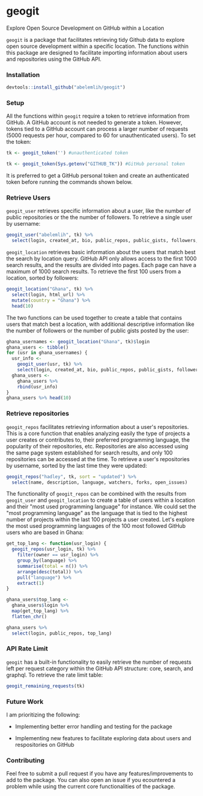 # geogit
Explore Open Source Development on GitHub within a Location

`geogit` is a package that facilitates retrieving tidy Github data to explore open source development within a specific location. The functions within this package are designed to facilitate importing information about users and repositories using the GitHub API.

### Installation

```r
devtools::install_github("abelemlih/geogit")
```

### Setup

All the functions within `geogit` require a token to retrieve information from GitHub. A GitHub account is not needed to generate a token. However, tokens tied to a GitHub account can process a larger number of requests (5000 requests per hour, compared to 60 for unauthenticated users). To set the token:

```r
tk <- geogit_token('') #unauthenticated token
```

```r
tk <- geogit_token(Sys.getenv("GITHUB_TK")) #GitHub personal token
```

It is preferred to get a GitHub personal token and create an authenticated token before running the commands shown below.

### Retrieve Users

`geogit_user` retrieves specific information about a user, like the number of public repositories or the the number of followers. To retrieve a single user by username:

```r
geogit_user("abelemlih", tk) %>% 
  select(login, created_at, bio, public_repos, public_gists, followers, following)
```

`geogit_location` retrieves basic information about the users that match best the search by location query. GitHub API only allows access to the first 1000 search results, and the results are divided into pages. Each page can have a maximum of 1000 search results. To retrieve the first 100 users from a location, sorted by followers:

```r
geogit_location("Ghana", tk) %>% 
  select(login, html_url) %>%
  mutate(country = "Ghana") %>%
  head(10)
```

The two functions can be used together to create a table that contains users that match best a location, with additional descriptive information like the number of followers or the number of public gists posted by the user:

```r
ghana_usernames <- geogit_location("Ghana", tk)$login
ghana_users <- tibble()
for (usr in ghana_usernames) {
  usr_info <- 
    geogit_user(usr, tk) %>% 
    select(login, created_at, bio, public_repos, public_gists, followers, following)
  ghana_users <- 
    ghana_users %>% 
    rbind(usr_info)
}
ghana_users %>% head(10)
```

### Retrieve repositories

`geogit_repos` facilitates retrieving information about a user's repositories. This is a core function that enables analyzing easily the type of projects a user creates or contributes to, their preferred programming language, the popularity of their repositories, etc. Repositories are also accessed using the same page system established for search results, and only 100 repositories can be accessed at the time. To retrieve a user's repositories by username, sorted by the last time they were updated:

```r
geogit_repos("hadley", tk, sort = "updated") %>%
  select(name, description, language, watchers, forks, open_issues)
```

The functionality of `geogit_repos` can be combined with the results from `geogit_user` and `geogit_location` to create a table of users within a location and their "most used programming language" for instance. We could set the "most programming language" as the language that is tied to the highest number of projects within the last 100 projects a user created. Let's explore the most used programming languages of the 100 most followed GitHub users who are based in Ghana:

```r
get_top_lang <- function(usr_login) {
  geogit_repos(usr_login, tk) %>%
    filter(owner == usr_login) %>%
    group_by(language) %>%
    summarise(total = n()) %>%
    arrange(desc(total)) %>%
    pull("language") %>%
    extract(1)
}

ghana_users$top_lang <- 
  ghana_users$login %>% 
  map(get_top_lang) %>%
  flatten_chr()

ghana_users %>% 
  select(login, public_repos, top_lang)
```

### API Rate Limit

`geogit` has a built-in functionality to easily retrieve the number of requests left per request category within the GitHub API structure: core, search, and graphql. To retrieve the rate limit table:

```r
geogit_remaining_requests(tk)
```

### Future Work

I am prioritizing the following:

* Implementing better error handling and testing for the package

* Implementing new features to facilitate exploring data about users and respositories on GitHub

### Contributing

Feel free to submit a pull request if you have any features/improvements to add to the package. You can also open an issue if you ecountered a problem while using the current core functionalities of the package.
